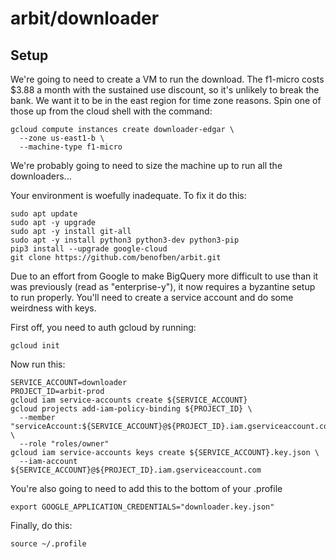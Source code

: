 # arbit/downloader

## Setup

We're going to need to create a VM to run the download.  The f1-micro costs $3.88 a month with the sustained use discount, so it's unlikely to break the bank.  We want it to be in the east region for time zone reasons.  Spin one of those up from the cloud shell with the command:

    gcloud compute instances create downloader-edgar \
      --zone us-east1-b \
      --machine-type f1-micro

We're probably going to need to size the machine up to run all the downloaders...

Your environment is woefully inadequate.  To fix it do this:

    sudo apt update
    sudo apt -y upgrade
    sudo apt -y install git-all
    sudo apt -y install python3 python3-dev python3-pip
    pip3 install --upgrade google-cloud
    git clone https://github.com/benofben/arbit.git

Due to an effort from Google to make BigQuery more difficult to use than it was previously (read as "enterprise-y"), it now requires a byzantine setup to run properly.  You'll need to create a service account and do some weirdness with keys.  

First off, you need to auth gcloud by running:

    gcloud init

Now run this:

    SERVICE_ACCOUNT=downloader
    PROJECT_ID=arbit-prod
    gcloud iam service-accounts create ${SERVICE_ACCOUNT}
    gcloud projects add-iam-policy-binding ${PROJECT_ID} \
      --member "serviceAccount:${SERVICE_ACCOUNT}@${PROJECT_ID}.iam.gserviceaccount.com" \
      --role "roles/owner"
    gcloud iam service-accounts keys create ${SERVICE_ACCOUNT}.key.json \
      --iam-account ${SERVICE_ACCOUNT}@${PROJECT_ID}.iam.gserviceaccount.com

You're also going to need to add this to the bottom of your .profile

    export GOOGLE_APPLICATION_CREDENTIALS="downloader.key.json"

Finally, do this:

    source ~/.profile
